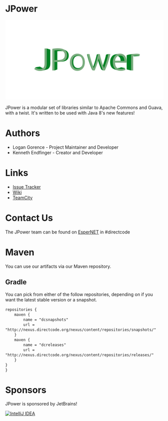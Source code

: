# JPower

![JPower Logo](docs/logo.png)

JPower is a modular set of libraries similar to Apache Commons and Guava, with a twist. It's written to be used with Java 8's new features!

# Authors

- Logan Gorence - Project Maintainer and Developer
- Kenneth Endfinger - Creator and Developer

# Links

- [Issue Tracker](http://github.com/DirectMyFile/JPower/issues)
- [Wiki](http://github.com/DirectMyFile/JPower/wiki)
- [TeamCity](https://ci.directcode.org/viewType.html?buildTypeId=DirectCode_JPower_Primary)

# Contact Us

The JPower team can be found on [EsperNET](http://esper.net/) in #directcode

# Maven

You can use our artifacts via our Maven repository.

## Gradle

You can pick from either of the follow repositories, depending on if you want the
latest stable version or a snapshot.

```
repositories {
    maven {
        name = "dcsnapshots"
        url = "http://nexus.directcode.org/nexus/content/repositories/snapshots/"
    }
    maven {
        name = "dcreleases"
        url = "http://nexus.directcode.org/nexus/content/repositories/releases/"
    }
}
}
```

# Sponsors

JPower is sponsored by JetBrains!

[![IntelliJ IDEA](http://www.jetbrains.com/img/logos/logo_intellij_idea.png)](http://www.jetbrains.com/idea/)
